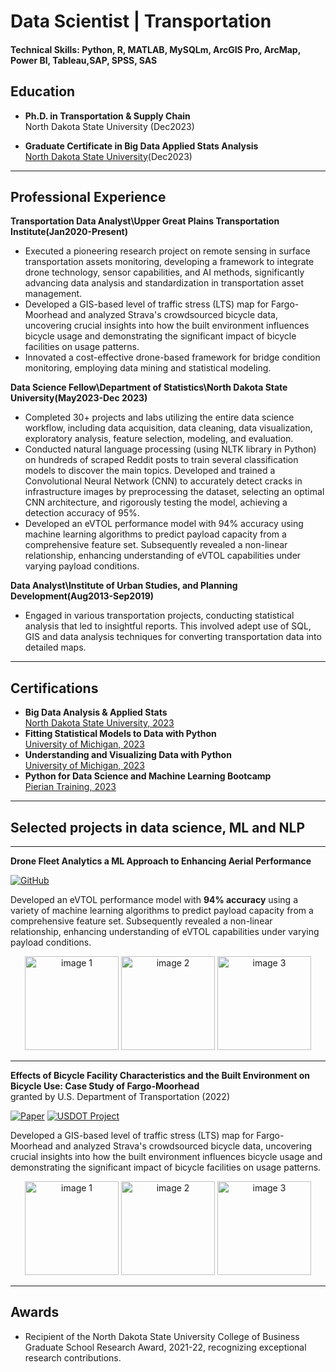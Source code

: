 # Data Scientist | Transportation


#### Technical Skills: Python, R, MATLAB, MySQLm, ArcGIS Pro, ArcMap, Power BI, Tableau,SAP, SPSS, SAS


##  Education

- **Ph.D. in Transportation & Supply Chain**      
  North Dakota State University (Dec2023)

- **Graduate Certificate in Big Data Applied Stats Analysis**      
  [North Dakota State University](https://www.parchment.com/u/award/83d69a01410dc0aebd33f3b4c973afad)(Dec2023)


---


## Professional Experience

**Transportation Data Analyst\Upper Great Plains Transportation Institute(Jan2020-Present)**
- Executed a pioneering research project on remote sensing in surface transportation assets monitoring, developing a framework to integrate drone technology, sensor capabilities, and AI methods, significantly advancing data analysis and standardization in transportation asset management.
- Developed a GIS-based level of traffic stress (LTS) map for Fargo-Moorhead and analyzed Strava's crowdsourced bicycle data, uncovering crucial insights into how the built environment influences bicycle usage and demonstrating the significant impact of bicycle facilities on usage patterns.
- Innovated a cost-effective drone-based framework for bridge condition monitoring, employing data mining and statistical modeling.

**Data Science Fellow\Department of Statistics\North Dakota State University(May2023-Dec 2023)**
- Completed 30+ projects and labs utilizing the entire data science workflow, including data acquisition, data cleaning, data visualization, exploratory analysis, feature selection, modeling, and evaluation.
- Conducted natural language processing (using NLTK library in Python) on hundreds of scraped Reddit posts to train several classification models to discover the main topics.
  Developed and trained a Convolutional Neural Network (CNN) to accurately detect cracks in infrastructure images by preprocessing the dataset, selecting an optimal CNN architecture, and rigorously testing the model, achieving a detection accuracy of 95%.
- Developed an eVTOL performance model with 94% accuracy using machine learning algorithms to predict payload capacity from a comprehensive feature set. Subsequently revealed a non-linear relationship, enhancing understanding of eVTOL capabilities under varying payload conditions.


**Data Analyst\Institute of Urban Studies, and Planning Development(Aug2013-Sep2019)**    
- Engaged in various transportation projects, conducting statistical analysis that led to insightful reports. This involved adept use of SQL, GIS and data analysis techniques for converting transportation data into detailed maps.

  
---



## Certifications

- **Big Data Analysis & Applied Stats**                   
   [North Dakota State University, 2023](https://www.parchment.com/u/award/83d69a01410dc0aebd33f3b4c973afad)
- **Fitting Statistical Models to Data with Python**       
   [University of Michigan, 2023](https://www.coursera.org/account/accomplishments/certificate/5KXUGKKKFJJR)
- **Understanding and Visualizing Data with Python**       
  [University of Michigan, 2023](https://www.coursera.org/account/accomplishments/verify/FY5V7DVXVBJX?utm_source=link&utm_medium=certificate&utm_content=cert_image&utm_campaign=sharing_cta&utm_product=course)
- **Python for Data Science and Machine Learning Bootcamp**          
 [Pierian Training, 2023](https://www.udemy.com/certificate/UC-7b95569e-0d5c-4a9b-a386-e3263f4d73c6/)


---



## Selected projects in data science, ML and NLP
---
**Drone Fleet Analytics a ML Approach to Enhancing Aerial Performance**   

[![GitHub](https://img.shields.io/badge/GitHub-Drone_Fleet_Analytics-blue?style=flat&logo=github)](https://github.com/TaranehAskarzadeh/Drone-Fleet-Analytics-A-Machine-Learning-Approach-to-Enhancing-Aerial-Performance)

Developed an eVTOL performance model with **94% accuracy** using a variety of machine learning algorithms to predict payload capacity from a comprehensive feature set. Subsequently revealed a non-linear relationship, enhancing understanding of eVTOL capabilities under varying payload conditions.

	
<p align="center">
  <img src="https://github.com/TaranehAskarzadeh/portfolio/assets/65934906/bbb7522f-8972-4816-bc0a-bad802533b8c" width="150" alt="image 1" />
  <img src="https://github.com/TaranehAskarzadeh/portfolio/assets/65934906/567a96de-f631-488d-9921-447830acf98d" width="150" alt="image 2" />
  <img src="https://github.com/TaranehAskarzadeh/portfolio/assets/65934906/77ff8798-d79b-4c42-aec3-dc3b979e3d41" width="150" alt="image 3" />
</p>



---

**Effects of Bicycle Facility Characteristics and the Built Environment on Bicycle Use: Case Study of Fargo-Moorhead**           
granted by U.S. Department of Transportation (2022) 

[![Paper](https://img.shields.io/badge/Paper-Read-blue?style=flat-square&logo=adobeacrobatreader&logoColor=white)](https://www.hindawi.com/journals/jat/2021/9808922/) [![USDOT Project](https://img.shields.io/badge/USDOT_Project-View-blue?style=flat-square&logo=adobeacrobatreader&logoColor=white)](https://www.ugpti.org/resources/reports/details.php?id=1105)



Developed a GIS-based level of traffic stress (LTS) map for Fargo-Moorhead and analyzed Strava's crowdsourced bicycle data, uncovering crucial insights into how the built environment influences bicycle usage and demonstrating the significant impact of bicycle facilities on usage patterns.

<p align="center">
  <img src="https://github.com/TaranehAskarzadeh/portfolio/assets/65934906/b35a69e6-5c64-4a54-bdb3-94191bf78a6a" width="150" alt="image 1" />
  <img src="https://github.com/TaranehAskarzadeh/portfolio/assets/65934906/c0d7ff09-cdce-4b84-a095-72f85188fe4a" width="150" alt="image 2" />
  <img src="https://github.com/TaranehAskarzadeh/portfolio/assets/65934906/e3c9afe4-90b9-4edc-8236-66c09831b60f" width="150" alt="image 3" />
</p>


---



## Awards

- Recipient of the North Dakota State University College of Business Graduate School Research Award, 2021-22, recognizing exceptional research contributions.







